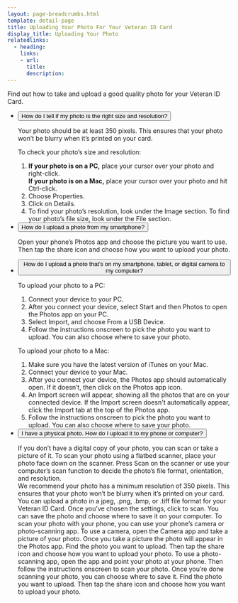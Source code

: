 ```yaml
---
layout: page-breadcrumbs.html
template: detail-page
title: Uploading Your Photo For Your Veteran ID Card
display_title: Uploading Your Photo
relatedlinks:
  - heading: 
    links:
    - url: 
      title: 
      description: 
---
```


<div class="va-introtext">

Find out how to take and upload a good quality photo for your Veteran ID Card.

</div>

<div class="usa-accordion">
<ul class="usa-unstyled-list">
<li>
<button class="usa-button-unstyled usa-accordion-button" aria-controls="resolution">How do I tell if my photo is the right size and resolution?</button>
<div id="resolution" class="usa-accordion-content">
 
Your photo should be at least 350 pixels. This ensures that your photo won’t be blurry when it’s printed on your card.  

To check your photo’s size and resolution:  
1. **If your photo is on a PC,** place your cursor over your photo and right-click.<br>
**If your photo is on a Mac,** place your cursor over your photo and hit Ctrl-click. 
2. Choose Properties.
3. Click on Details.
4. To find your photo’s resolution, look under the Image section. To find your photo’s file size, look under the File section. 

</div>
</li>

<li>
<button class="usa-button-unstyled usa-accordion-button" aria-controls="smartphone">How do I upload a photo from my smartphone?</button>
<div id="smartphone" class="usa-accordion-content">

Open your phone’s Photos app and choose the picture you want to use. Then tap the share icon and choose how you want to upload your photo. 

</div>
</li>

<li>
<button class="usa-button-unstyled usa-accordion-button" aria-controls="computer">How do I upload a photo that’s on my smartphone, tablet, or digital camera to my computer?</button>
<div id="computer" class="usa-accordion-content">

To upload your photo to a PC:  
1.	Connect your device to your PC. 
2.	After you connect your device, select Start and then Photos to open the Photos app on your PC. 
3.	Select Import, and choose From a USB Device. 
4.	Follow the instructions onscreen to pick the photo you want to upload. You can also choose where to save your photo. 

To upload your photo to a Mac: 
1. Make sure you have the latest version of iTunes on your Mac.
2. Connect your device to your Mac.
3. After you connect your device, the Photos app should automatically open. If it doesn’t, then click on the Photos app icon. 
4. An Import screen will appear, showing all the photos that are on your connected device. If the Import screen doesn't automatically appear, click the Import tab at the top of the Photos app. 
5. Follow the instructions onscreen to pick the photo you want to upload. You can also choose where to save your photo. 

</div>
</li>

<li>
<button class="usa-button-unstyled usa-accordion-button" aria-controls="computer">I have a physical photo. How do I upload it to my phone or computer?</button>
<div id="computer" class="usa-accordion-content">

If you don’t have a digital copy of your photo, you can scan or take a picture of it. 
To scan your photo using a flatbed scanner, place your photo face down on the scanner. Press Scan on the scanner or use your computer’s scan function to decide the photo’s file format, orientation, and resolution.  
We recommend your photo has a minimum resolution of 350 pixels. This ensures that your photo won’t be blurry when it’s printed on your card.  You can upload a photo in a jpeg, .png, .bmp, or .tiff file format for your Veteran ID Card. 
Once you’ve chosen the settings, click to scan. You can save the photo and choose where to save it on your computer. 
To scan your photo with your phone, you can use your phone’s camera or photo-scanning app. To use a camera, open the Camera app and take a picture of your photo. Once you take a picture the photo will appear in the Photos app. Find the photo you want to upload. Then tap the share icon and choose how you want to upload your photo. 
To use a photo-scanning app, open the app and point your photo at your phone. Then follow the instructions onscreen to scan your photo. Once you’re done scanning your photo, you can  choose where to save it. Find the photo you want to upload. Then tap the share icon and choose how you want to upload your photo.   

</div>
</li>
</ul>
</div>

<script src="https://standards.usa.gov/assets/js/vendor/uswds.min.js" type="text/javascript"></script>
